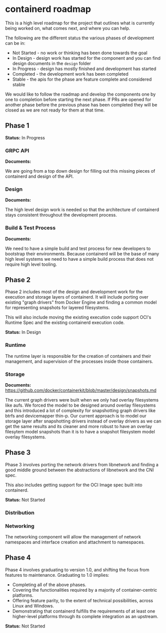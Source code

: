 # containerd roadmap

This is a high level roadmap for the project that outlines what is currently being worked on, what comes next, and where you can help.

The following are the different status the various phases of development can be in:
* Not Started - no work or thinking has been done towards the goal
* In Design - design work has started for the component and you can find design documents in the `design` folder
* In Progress - design has mostly finished and development has started
* Completed - the development work has been completed
* Stable - the apis for the phase are feature complete and considered stable

We would like to follow the roadmap and develop the components one by one to completion before starting the next phase.  If PRs are opened for another phase before the previous phase has been completed they will be closed as we are not ready for them at that time.

## Phase 1

**Status:** In Progress

### GRPC API

**Documents:**

We are going from a top down design for filling out this missing pieces of containerd and design of the API.

### Design

**Documents:**

The high level design work is needed so that the architecture of containerd stays consistent throughout the development process.

### Build & Test Process

**Documents:**

We need to have a simple build and test process for new developers to bootstrap their environments.
Because containerd will be the base of many high level systems we need to have a simple build process that does
not require high level tooling.

## Phase 2

Phase 2 includes most of the design and development work for the execution and storage layers of containerd.
It will include porting over existing "graph drivers" from Docker Engine and finding a common model for representing snapshots for layered filesystems.

This will also include moving the existing execution code support OCI's Runtime Spec and the existing containerd execution code.

**Status:** In Design

### Runtime

The runtime layer is responsible for the creation of containers and their management, and supervision of the processes inside those containers.

### Storage

**Documents:** https://github.com/docker/containerkit/blob/master/design/snapshots.md

The current graph drivers were built when we only had overlay filesystems like aufs.
We forced the model to be designed around overlay filesystems and this introduced a lot of complexity for snapshotting graph drivers like btrfs and devicemapper thin-p.
Our current approach is to model our storage layer after snapshotting drivers instead of overlay drivers as we can get the same results and its cleaner and more robust to have an overlay filesytem model snapshots than it is to have a snapshot filesystem model overlay filesystems.

## Phase 3

Phase 3 involves porting the network drivers from libnetwork and finding a good middle ground between the abstractions of libnetwork and the CNI spec.

This also includes getting support for the OCI Image spec built into containerd.

**Status:** Not Started

### Distribution

### Networking

The networking component will allow the management of network namespaces and interface creation and attachment to namespaces.

## Phase 4

Phase 4 involves graduating to version 1.0, and shifting the focus from features to maintenance. Graduating to 1.0 implies:

- Completing all of the above phases.
- Covering the functionalities required by a majority of container-centric platforms.
- Offering feature parity, to the extent of technical possibilities, across Linux and Windows.
- Demonstrating that containerd fulfills the requirements of at least one higher-level platforms through its complete integration as an upstream.

**Status:** Not Started
